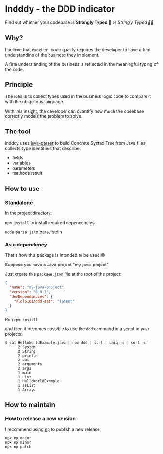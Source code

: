 # Indddy - the DDD indicator

Find out whether your codebase is **Strongly Typed 💪** or _Stringly Typed 🤦🏻_

## Why?

I believe that excellent code quality requires the developer to have a firm understanding
of the business they implement.

A firm understanding of the business is reflected in the meaningful typing of the code.

## Principle

The idea is to collect types used in the business logic code to compare it with the ubiquitous language.

With this insight, the developer can quantify how much the codebase correctly models the problem to solve.

## The tool

indddy uses [java-parser](https://github.com/jhipster/prettier-java/tree/master/packages/java-parser) to build Concrete Syntax Tree from Java files,
collects type identifiers that describe:
- fields
- variables
- parameters
- methods result

## How to use

### Standalone

In the project directory:

`npm install` to install required dependencies

`node parse.js` to parse stdin

### As a dependency

That's how this package is intended to be used 😃

Suppose you have a Java project "my-java-project"

Just create this `package.json` file at the root of the project:

```json
{
  "name": "my-java-project",
  "version": "0.0.1",
  "devDependencies": {
    "@lolo101/ddd-ast": "latest"
  }
}
```
Run `npm install`

and then it becomes possible to use the `ddd` command in a script in your projects:

```shell
$ cat HelloWorldExample.java | npx ddd | sort | uniq -c | sort -nr
      2 System
      2 String
      2 println
      2 out
      2 arguments
      2 args
      1 main
      1 List
      1 HelloWorldExample
      1 asList
      1 Arrays
```

## How to maintain

### How to release a new version

I recommend using [np](https://github.com/sindresorhus/np) to publish a new release
```shell
npx np major
npx np minor
npx np patch
```
